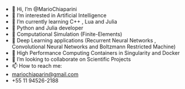 - 👋 Hi, I’m @MarioChiaparini
- 👀 I’m interested in Artificial Intelligence
- 🌱 I’m currently learning C++ , Lua and Julia
- 🥼 Python and Julia developer 
- 🧮 Computational Simulation (Finite-Elements) 
- 🤖 Deep Learning applications (Recurrent Neural Networks , Convolutional Neural Networks and Boltzmann Restricted Machine)
- 🏺 High Performance Computing Containers in Singularity and Docker
- 💞️ I’m looking to collaborate on Scientific Projects
- 📫 How to reach me: 
- mariochiaparin@gmail.com
- +55 11 94526-2188

<!---
MarioChiaparini/MarioChiaparini is a ✨ special ✨ repository because its `README.md` (this file) appears on your GitHub profile.
You can click the Preview link to take a look at your changes.
--->
